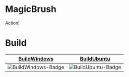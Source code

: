 # MagicBrush

Action!

# Build

| [BuildWindows][BuildWindows-Link] | [BuildUbuntu][BuildUbuntu-Link] |
| --------------------------------- | ------------------------------- |
| ![BuildWindows-Badge]             | ![BuildUbuntu-Badge]            |

[BuildWindows-Link]: https://github.com/luckspace/MagicBrush/actions/workflows/BuildWindows.yml
[BuildWindows-Badge]: https://github.com/luckspace/MagicBrush/workflows/BuildWindows/badge.svg

[BuildUbuntu-Link]: https://github.com/luckspace/MagicBrush/actions/workflows/BuildUbuntu.yml
[BuildUbuntu-Badge]: https://github.com/luckspace/MagicBrush/workflows/BuildUbuntu/badge.svg
